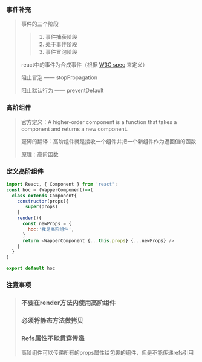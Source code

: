 ### 事件补充

> 事件的三个阶段
>
> > 1. 事件捕获阶段
> > 2. 处于事件阶段
> > 3. 事件冒泡阶段
>
> react中的事件为合成事件（根据 [W3C spec](https://www.w3.org/TR/DOM-Level-3-Events/) 来定义）
>
> 阻止冒泡   —— stopPropagation
>
> 阻止默认行为 —— preventDefault

### 高阶组件

> 官方定义：A higher-order component is a function that takes a component and returns a new component.
>
> 蹩脚的翻译：高阶组件就是接收一个组件并把一个新组件作为返回值的函数
>
> 原理：高阶函数

### 定义高阶组件

```javascript
import React, { Component } from 'react';
const hoc = (WapperComponent)=>(
  class extends Component{
    constructor(props){
       super(props)
    }
    render(){
      const newProps = {
        hoc:'我是高阶组件',
      }
      return <WapperComponent {...this.props} {...newProps} />
    }
  }
)

export default hoc
```



### 注意事项

> ### 不要在render方法内使用高阶组件
>
> ### 必须将静态方法做拷贝
>
> ### Refs属性不能贯穿传递
>
> 高阶组件可以传递所有的props属性给包裹的组件，但是不能传递refs引用
